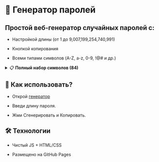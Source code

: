# 🔐 Генератор паролей

## Простой веб-генератор случайных паролей с:

- Настройкой длины (от 1 до 9,007,199,254,740,991)

- Кнопкой копирования

- Всеми типами символов (A-Z, a-z, 0-9, !@# и др.)

<details>
<summary>📋 <b>Полный набор символов (84)</b></summary>
- ABCDEFGHIJKLMNOPQRSTUVWXYZ
  
- abcdefghijklmnopqrstuvwxyz

- 0123456789
  
- !@#$%^&*()_+~`|}{[]:;?><,./-=
</details>

## 🚀 Как использовать?

- Открой [генератор](driversline.github.io/password/html/)

- Введи длину пароля.

- Жми Сгенерировать и Копировать.

## 🛠️ Технологии

- Чистый JS + HTML/CSS

- Размещено на GitHub Pages
